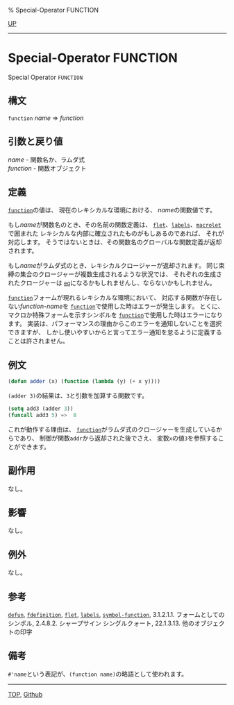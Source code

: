 % Special-Operator FUNCTION

[UP](5.3.html)  

---

# Special-Operator **FUNCTION**


Special Operator `FUNCTION`


## 構文

`function` *name* => *function*


## 引数と戻り値

*name* - 関数名か、ラムダ式  
*function* - 関数オブジェクト


## 定義

[`function`](5.3.function-special.html)の値は、
現在のレキシカルな環境における、
*name*の関数値です。

もし*name*が関数名のとき、その名前の関数定義は、
[`flet`](5.3.flet.html)、[`labels`](5.3.flet.html)、[`macrolet`](5.3.flet.html)で囲まれた
レキシカルな内部に確立されたものがもしあるのであれば、
それが対応します。
そうではないときは、その関数名のグローバルな関数定義が返却されます。

もし*name*がラムダ式のとき、レキシカルクロージャーが返却されます。
同じ束縛の集合のクロージャーが複数生成されるような状況では、
それぞれの生成されたクロージャーは
[`eq`](5.3.eq.html)になるかもしれませんし、ならないかもしれません。

[`function`](5.3.function-special.html)フォームが現れるレキシカルな環境において、
対応する関数が存在しない*function-name*を
[`function`](5.3.function-special.html)で使用した時はエラーが発生します。
とくに、マクロか特殊フォームを示すシンボルを
[`function`](5.3.function-special.html)で使用した時はエラーになります。
実装は、パフォーマンスの理由からこのエラーを通知しないことを選択できますが、
しかし使いやすいからと言ってエラー通知を怠るように定義することは許されません。


## 例文

```lisp
(defun adder (x) (function (lambda (y) (+ x y))))
```

`(adder 3)`の結果は、`3`と引数を加算する関数です。

```lisp
(setq add3 (adder 3))
(funcall add3 5) =>  8
```

これが動作する理由は、
[`function`](5.3.function-special.html)がラムダ式のクロージャーを生成しているからであり、
制御が関数`addr`から返却された後でさえ、
変数`x`の値`3`を参照することができます。


## 副作用

なし。


## 影響

なし。


## 例外

なし。


## 参考

[`defun`](5.3.defun.html),
[`fdefinition`](5.3.fdefinition.html),
[`flet`](5.3.flet.html),
[`labels`](5.3.flet.html),
[`symbol-function`](10.2.symbol-function.html),
3.1.2.1.1. フォームとしてのシンボル,
2.4.8.2. シャープサイン シングルクォート,
22.1.3.13. 他のオブジェクトの印字


## 備考

`#'name`という表記が、`(function name)`の略語として使われます。


---
[TOP](index.html),  [Github](https://github.com/nptcl/npt-japanese)

